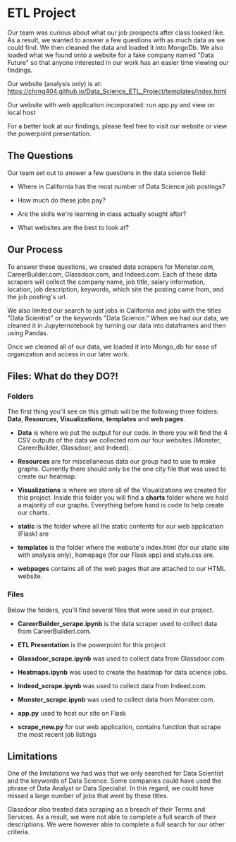 # ETL Project
Our team was curious about what our job prospects after class looked like. As a result, we wanted to answer a few questions with as much data as we could find. We then cleaned the data and loaded it into MongoDb. We also loaded what we found onto a website for a fake company named "Data Future" so that anyone interested in our work has an easier time viewing our findings. 

Our website (analysis only) is at: https://chrng404.github.io/Data_Science_ETL_Project/templates/index.html 

Our website with web application incorporated: run app.py and view on local host

For a better look at our findings, please feel free to visit our website or view the powerpoint presentation. 

## The Questions
Our team set out to answer a few questions in the data science field: 

* Where in California has the most number of Data Science job postings?

* How much do these jobs pay?

* Are the skills we're learning in class actually sought after?

* What websites are the best to look at?

## Our Process

To answer these questions, we created data scrapers for Monster.com, CareerBuilder.com, Glassdoor.com, and Indeed.com. Each of these data scrapers will collect the company name, job title, salary information, location, job description, keywords, which site the posting came from, and the job posting's url. 

We also limited our search to just jobs in California and jobs with the titles "Data Scientist" or the keywords "Data Science."
When we had our data, we cleaned it in Jupyternotebook by turning our data into dataframes and then using Pandas.

Once we cleaned all of our data, we loaded it into Mongo_db for ease of organization and access in our later work. 

## Files: What do they DO?!

### Folders
The first thing you'll see on this github will be the following three folders: **Data**, **Resources**, **Visualizations**, **templates** and **web pages**. 

* **Data** is where we put the output for our code. In there you will find the 4 CSV outputs of the data we collected rom our four websites (Monster, CareerBuilder, Glassdoor, and Indeed). 

* **Resources** are for miscellaneous data our group had to use to make graphs. Currently there should only be the one city file that was used to create our heatmap.   

* **Visualizations** is where we store all of the Visualizations we created for this project. Inside this folder you will find a **charts** folder where we hold a majority of our graphs. Everything before hand is code to help create our charts.

* **static** is the folder where all the static contents for our web application (Flask) are

* **templates** is the folder where the website's index.html (for our static site with analysis only), homepage (for our Flask app) and style.css are. 

* **webpages** contains all of the web pages that are attached to our HTML website.

### Files
Below the folders,  you'll find several files that were used in our project.

* **CareerBuilder_scrape.ipynb** is the data scraper used to collect data from CareerBuilderl.com.

* **ETL Presentation** is the powerpoint for this project

* **Glassdoor_scrape.ipynb** was used to collect data from Glassdoor.com.

* **Heatmaps.ipynb** was used to create the heatmap for data science jobs. 

* **Indeed_scrape.ipynb** was used to collect data from Indeed.com.

* **Monster_scrape.ipynb** was used to collect data from Monster.com.
* **app.py** used to host our site on Flask 
* **scrape_new.py** for our web application, contains function that scrape the most recent job listings

## Limitations

One of the limitations we had was that we only searched for Data Scientist and the keywords of Data Science. Some companies could have used the phrase of Data Analyst or Data Specialist. In this regard, we could have missed a large number of jobs that went by these titles. 

Glassdoor also treated data scraping as a breach of their Terms and Services. As a result, we were not able to complete a full search of their descriptions. We were however able to complete a full search for our other criteria. 

